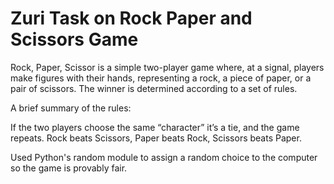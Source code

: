 # Zuri Task on Rock Paper and Scissors Game
Rock, Paper, Scissor is a simple two-player game where, at a signal, players make figures with their hands, representing a rock, a piece of paper, or a pair of scissors. The winner is determined according to a set of rules.

A brief summary of the rules:

If the two players choose the same “character” it’s a tie, and the game repeats. Rock beats Scissors, Paper beats Rock, Scissors beats Paper.

Used Python's random module to assign a random choice to the computer so the game is provably fair.
